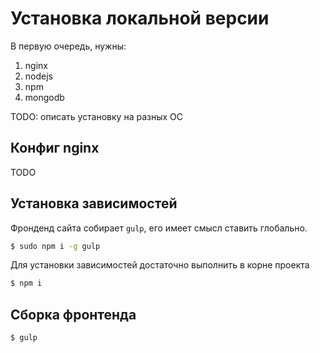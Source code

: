 # Установка локальной версии

В первую очередь, нужны:

1. nginx
2. nodejs
3. npm
4. mongodb

TODO: описать установку на разных ОС

## Конфиг nginx

TODO

## Установка зависимостей

Фронденд сайта собирает `gulp`, его имеет смысл ставить глобально.

```bash
$ sudo npm i -g gulp
```

Для установки зависимостей достаточно выполнить в корне проекта

```bash
$ npm i
```

## Сборка фронтенда

```bash
$ gulp
```
